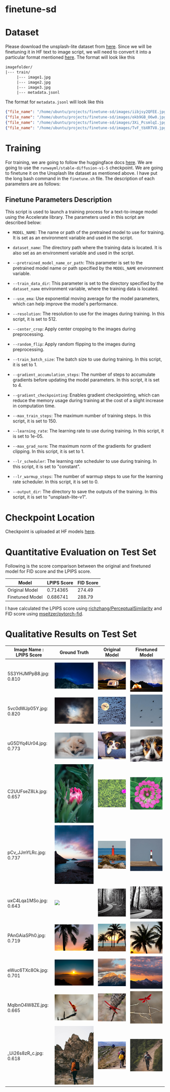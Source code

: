 # finetune-sd

# Dataset
Please download the unsplash-lite dataset from [here](https://github.com/unsplash/datasets). Since we will be finetuning it in HF text to image script, we will need to convert it into a particular format mentioned [here](https://huggingface.co/docs/datasets/image_dataset#imagefolder). The format will look like this
```
imagefolder/
|--- train/
     |--- image1.jpg
     |--- image2.jpg
     |--- image3.jpg
     |--- metadata.jsonl
```

The format for `metadata.jsonl` will look like this
```json
{"file_name": "/home/ubuntu/projects/finetune-sd/images/iibjsy2QFEE.jpg", "text": "there is a pink flower that is in a vase on a table"}
{"file_name": "/home/ubuntu/projects/finetune-sd/images/okb9GB_O6w0.jpg", "text": "there is a close up of a cat with a blurry background"}
{"file_name": "/home/ubuntu/projects/finetune-sd/images/3Xi_PcsmlqI.jpg", "text": "there is a brown dog sitting on a couch with a yellow pillow"}
{"file_name": "/home/ubuntu/projects/finetune-sd/images/TvF_tbXRTV8.jpg", "text": "there are two bikes that are standing in the sand at sunset"}
```


# Training

For training, we are going to follow the huggingface docs [here](https://huggingface.co/docs/diffusers/training/text2image#finetuning). We are going to use the `runwayml/stable-diffusion-v1-5` checkpoint. We are going to finetune it on the Unsplash lite dataset as mentioned above. I have put the long bash command in the `finetune.sh` file. The description of each parameters are as follows:
## Finetune Parameters Description

This script is used to launch a training process for a text-to-image model using the Accelerate library. The parameters used in this script are described below:

- `MODEL_NAME`: The name or path of the pretrained model to use for training. It is set as an environment variable and used in the script.

- `dataset_name`: The directory path where the training data is located. It is also set as an environment variable and used in the script.

- `--pretrained_model_name_or_path`: This parameter is set to the pretrained model name or path specified by the `MODEL_NAME` environment variable.

- `--train_data_dir`: This parameter is set to the directory specified by the `dataset_name` environment variable, where the training data is located.

- `--use_ema`: Use exponential moving average for the model parameters, which can help improve the model's performance.

- `--resolution`: The resolution to use for the images during training. In this script, it is set to 512.

- `--center_crop`: Apply center cropping to the images during preprocessing.

- `--random_flip`: Apply random flipping to the images during preprocessing.

- `--train_batch_size`: The batch size to use during training. In this script, it is set to 1.

- `--gradient_accumulation_steps`: The number of steps to accumulate gradients before updating the model parameters. In this script, it is set to 4.

- `--gradient_checkpointing`: Enables gradient checkpointing, which can reduce the memory usage during training at the cost of a slight increase in computation time.

- `--max_train_steps`: The maximum number of training steps. In this script, it is set to 150.

- `--learning_rate`: The learning rate to use during training. In this script, it is set to 1e-05.

- `--max_grad_norm`: The maximum norm of the gradients for gradient clipping. In this script, it is set to 1.

- `--lr_scheduler`: The learning rate scheduler to use during training. In this script, it is set to "constant".

- `--lr_warmup_steps`: The number of warmup steps to use for the learning rate scheduler. In this script, it is set to 0.

- `--output_dir`: The directory to save the outputs of the training. In this script, it is set to "unsplash-lite-v1".

# Checkpoint Location
Checkpoint is uploaded at HF models [here](https://huggingface.co/maiti/unsplash-finetuned-v1/).
# Quantitative Evaluation on Test Set

Following is the score comparison between the original and finetuned model for FID score and the LPIPS score.

| Model | LPIPS Score | FID Score |
| --- | --- | --- |
| Original Model | 0.714365 | 274.49 |
| Finetuned Model | 0.686741 | 288.79 |

I have calculated the LPIPS score using [richzhang/PerceptualSimilarity](https://github.com/richzhang/PerceptualSimilarity) and FID score using [mseitzer/pytorch-fid](https://github.com/mseitzer/pytorch-fid).


# Qualitative Results on Test Set

| Image Name : LPIPS Score| Ground Truth | Original Model | Finetuned Model |
| --- | --- | --- | --- |
| 5S3YHJMPpB8.jpg: 0.810 | ![](./test/gt_images/5S3YHJMPpB8.jpg) | ![](./test/sd1-5/5S3YHJMPpB8.jpg) | ![](./test/finetuned/5S3YHJMPpB8.jpg) |
| 5vc0dWJp05Y.jpg: 0.820 | ![](./test/gt_images/5vc0dWJp05Y.jpg) | ![](./test/sd1-5/5vc0dWJp05Y.jpg) | ![](./test/finetuned/5vc0dWJp05Y.jpg) |
| uG5DYq4Ur04.jpg: 0.773 | ![](./test/gt_images/uG5DYq4Ur04.jpg) | ![](./test/sd1-5/uG5DYq4Ur04.jpg) | ![](./test/finetuned/uG5DYq4Ur04.jpg) |
| C2UUFseZ8Lk.jpg: 0.657 | ![](./test/gt_images/C2UUFseZ8Lk.jpg) | ![](./test/sd1-5/C2UUFseZ8Lk.jpg) | ![](./test/finetuned/C2UUFseZ8Lk.jpg) |
| pCv_JJmYLRc.jpg: 0.737 | ![](./test/gt_images/pCv_JJmYLRc.jpg) | ![](./test/sd1-5/pCv_JJmYLRc.jpg) | ![](./test/finetuned/pCv_JJmYLRc.jpg) |
| uxC4Lqa1MSo.jpg: 0.643 | ![](./test/gt_images/uxC4Lqa1MSo.jpg) | ![](./test/sd1-5/uxC4Lqa1MSo.jpg) | ![](./test/finetuned/uxC4Lqa1MSo.jpg) |
| PAnGAiaSPh0.jpg: 0.719 | ![](./test/gt_images/PAnGAiaSPh0.jpg) | ![](./test/sd1-5/PAnGAiaSPh0.jpg) | ![](./test/finetuned/PAnGAiaSPh0.jpg) |
| eWuc6TXc8Ok.jpg: 0.701 | ![](./test/gt_images/eWuc6TXc8Ok.jpg) | ![](./test/sd1-5/eWuc6TXc8Ok.jpg) | ![](./test/finetuned/eWuc6TXc8Ok.jpg) |
| MqlbnO4W8ZE.jpg: 0.665 | ![](./test/gt_images/MqlbnO4W8ZE.jpg) | ![](./test/sd1-5/MqlbnO4W8ZE.jpg) | ![](./test/finetuned/MqlbnO4W8ZE.jpg) |
| _Ui26s8zR_c.jpg: 0.618 | ![](./test/gt_images/_Ui26s8zR_c.jpg) | ![](./test/sd1-5/_Ui26s8zR_c.jpg) | ![](./test/finetuned/_Ui26s8zR_c.jpg) |
